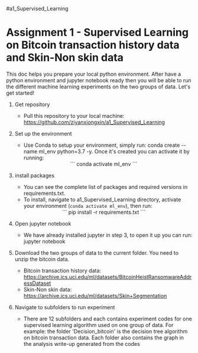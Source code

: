 #a1_Supervised_Learning
# Assignment 1 - Supervised Learning on Bitcoin transaction history data and Skin-Non skin data

This doc helps you prepare your local python environment. After have a python environment and jupyter notebook ready then you will be able to run the different machine learning experiments on the two groups of data. Let's get started! 

1. Get repository
   - Pull this repository to your local machine: https://github.com/ziyanxiongxin/a1_Supervised_Learning

2. Set up the environment
   - Use Conda to setup your environment, simply run: conda create --name ml_env python=3.7 -y. Once it's created you can activate it by running: 
   
   <div align="center">
   ```
   conda activate ml_env
   ```
   </div>
   

3. install packages
   - You can see the complete list of packages and required versions in requirements.txt. 
   - To install, navigate to a1_Supervised_Learning directory, activate your environment (```conda activate ml_env```), then run: 
   
   	<div align="center">
   	```
   	pip install -r requirements.txt
   	```
   	</div>
   

4. Open jupyter notebook
   - We have already installed jupyter in step 3, to open it up you can run: jupyter notebook

5. Download the two groups of data to the current folder. You need to unzip the bitcoin data.
   - Bitcoin transaction history data: https://archive.ics.uci.edu/ml/datasets/BitcoinHeistRansomwareAddressDataset
   - Skin-Non skin data: https://archive.ics.uci.edu/ml/datasets/Skin+Segmentation

6. Navigate to subfolders to run experiment
   - There are 12 subfolders and each contains experiment codes for one supervised learning algorithm used on one group of data. For example: the folder 'Decision_bitcoin' is the decision tree algorithm on bitcoin transaction data. Each folder also contains the graph in the analysis write-up generated from the codes


 



